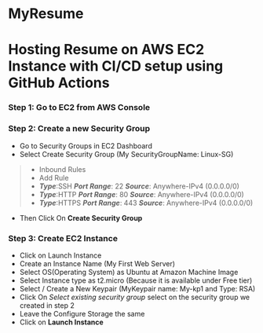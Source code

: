 # MyResume
# Hosting Resume on AWS EC2 Instance with CI/CD setup using GitHub Actions
### Step 1: Go to EC2 from AWS Console 

### Step 2: Create a new Security Group
  * Go to Security Groups in EC2 Dashboard
  * Select Create Security Group (My SecurityGroupName: Linux-SG)
  > * Inbound Rules
  > * Add Rule
  > * ***Type***:SSH  ***Port Range***: 22 ***Source***: Anywhere-IPv4 (0.0.0.0/0)
  > * ***Type***:HTTP  ***Port Range***: 80 ***Source***: Anywhere-IPv4 (0.0.0.0/0)
  > * ***Type***:HTTPS  ***Port Range***: 443 ***Source***: Anywhere-IPv4 (0.0.0.0/0)
  >  
  * Then Click On **Create Security Group**
 
### Step 3: Create EC2 Instance
  * Click on Launch Instance
  * Create an Instance Name (My First Web Server)
  * Select OS(Operating System) as Ubuntu at Amazon Machine Image
  * Select Instance type as t2.micro (Because it is available under Free tier)
  * Select / Create a New Keypair (MyKeypair name: My-kp1 and Type: RSA)
  * Click On *Select existing security group* select on the security group we created in step 2
  * Leave the Configure Storage the same
  * Click on **Launch Instance**
 

